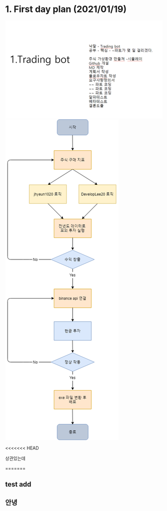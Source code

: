 # 1. First day plan (2021/01/19)

![first plan](img/img.png)
![first plan](img/flowchart)

<<<<<<< HEAD

상관있는데

=======

## test add 

## 안녕
